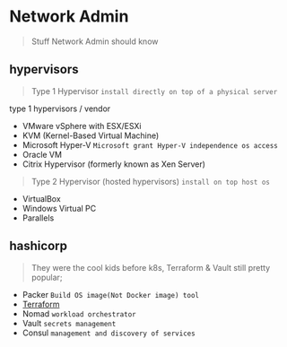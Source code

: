 # Network Admin
> Stuff Network Admin should know

## hypervisors
> Type 1 Hypervisor `install directly on top of a physical server`

type 1 hypervisors / vendor
- VMware vSphere with ESX/ESXi
- KVM (Kernel-Based Virtual Machine)
- Microsoft Hyper-V `Microsoft grant Hyper-V independence os access`
- Oracle VM
- Citrix Hypervisor (formerly known as Xen Server)

> Type 2 Hypervisor (hosted hypervisors) `install on top host os`
- VirtualBox
- Windows Virtual PC
- Parallels

## hashicorp
> They were the cool kids before k8s, Terraform & Vault still pretty popular;
- Packer `Build OS image(Not Docker image) tool`
- [Terraform](./cloud/terraform.md)
- Nomad `workload orchestrator`
- Vault `secrets management`
- Consul `management and discovery of services`

